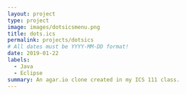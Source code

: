 ```yaml
---
layout: project
type: project
image: images/dotsicsmenu.png
title: dots.ics
permalink: projects/dotsics
# All dates must be YYYY-MM-DD format!
date: 2019-01-22
labels:
  - Java
  - Eclipse
summary: An agar.io clone created in my ICS 111 class.
---
```

